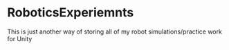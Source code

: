 # RoboticsExperiemnts
This is just another way of storing all of my robot simulations/practice work for Unity
